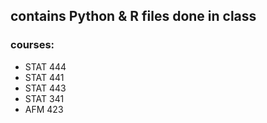 ## contains Python & R files done in class

### courses:
  - STAT 444
  - STAT 441
  - STAT 443
  - STAT 341
  - AFM 423
